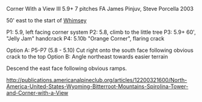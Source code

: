 Corner With a View III 5.9+ 7 pitches
FA James Pinjuv, Steve Porcella 2003

50' east to the start of [Whimsey](whimsey.md)

P1: 5.9, left facing corner system
P2: 5.8, climb to the little tree
P3: 5.9+ 60', "Jelly Jam" handcrack
P4: 5.10b "Orange Corner", flaring crack

Option A:
    P5-P7 (5.8 - 5.10) Cut right onto the south face following obvious crack to the top
Option B:
    Angle northeast towards easier terrain

Descend the east face following obvious ramps.



http://publications.americanalpineclub.org/articles/12200321600/North-America-United-States-Wyoming-Bitterroot-Mountains-Spirolina-Tower-and-Corner-with-a-View
